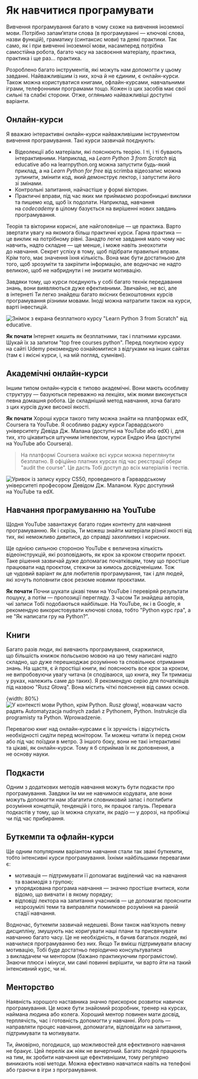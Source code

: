 # Як&nbsp;навчитися програмувати

Вивчення програмування багато в&nbsp;чому схоже на&nbsp;вивчення іноземної мови. Потрібно запам’ятати слова (в&nbsp;програмуванні — ключові слова, назви функцій), граматику (синтаксис мови) та&nbsp;деякі практики. Так само, як&nbsp;і при вивченні іноземної мови, насамперед потрібна самостійна робота, багато часу на&nbsp;засвоєння матеріалу, практика, практика і ще&nbsp;раз... практика.

Розроблено багато інструментів, які можуть нам допомогти у&nbsp;цьому завданні. Найважливішим із&nbsp;них, хоча й не&nbsp;єдиним, є онлайн-курси. Також можна користуватися книгами, офлайн-курсами, навчальними іграми, телефонними програмами тощо. Кожен із&nbsp;цих засобів має свої сильні та&nbsp;слабкі сторони. Отже, огляньмо найважливіші доступні варіанти.

## Онлайн-курси

Я вважаю інтерактивні онлайн-курси найважливішим інструментом вивчення програмування. Такі курси зазвичай поєднують:

* Відеолекції або матеріали, які пояснюють теорію. І ті, і ті&nbsp;бувають інтерактивними. Наприклад, на&nbsp;*Learn Python 3 from Scratch* від educative або на&nbsp;learnpython.org можна запустити будь-який приклад, а на&nbsp;*Learn Python for free* від scrimba відеозапис можна зупинити, змінити код, який демонструє лектор, і запустити його зі&nbsp;змінами.
* Контрольні запитання, найчастіше у&nbsp;формі вікторин.
* Практичні вправи, під час&nbsp;яких ми&nbsp;приймаємо розробницькі виклики та&nbsp;пишемо код, щоб їх&nbsp;подолати. Наприклад, навчання на&nbsp;*codecademy* в&nbsp;цілому базується на&nbsp;вирішенні нових завдань програмування.

Теорія та&nbsp;вікторини корисні, але найголовніше — це&nbsp;практика. Варто звертати увагу на&nbsp;якомога більш практичні курси. Гарна практика — це&nbsp;виклик на&nbsp;потрібному рівні. Занадто легке завдання мало чому нас навчить, надто складне — ще&nbsp;менше, і може навіть знеохотити до&nbsp;навчання. Секрет успіху в&nbsp;тому, щоб підібрати правильні вправи. Крім того, має значення їхня кількість. Вона має бути достатньою для того, щоб зрозуміти та&nbsp;закріпити інформацію, але водночас не&nbsp;надто великою, щоб не&nbsp;набриднути і не&nbsp;знизити мотивацію.

Завдяки тому, що&nbsp;курси поєднують у&nbsp;собі багато технік передавання знань, вони виявляються дуже ефективними. Звичайно, не&nbsp;всі, але в&nbsp;інтернеті Ти&nbsp;легко знайдеш багато якісних безкоштовних курсів програмування різними мовами. Іноді можна натрапити також на&nbsp;курси, варті інвестицій.

![Знімок з&nbsp;екрана безплатного курсу "Learn Python 3 from Scratch" від educative.](educative.png)

**Як почати** Інтернет кишить як&nbsp;безплатними, так і платними курсами. Шукай їх&nbsp;за запитом "top free courses python". Перед покупкою курсу на&nbsp;сайті Udemy рекомендую ознайомитися з&nbsp;відгуками на&nbsp;інших сайтах (там є і якісні курси, і,&nbsp;на&nbsp;мій погляд, сумнівні).

## Академічні онлайн-курси

Іншим типом онлайн-курсів є типово академічні. Вони мають особливу структуру — базуються переважно на&nbsp;лекціях, між якими виконується певна домашня робота. Це&nbsp;складніший метод навчання, хоча багато з&nbsp;цих курсів дуже високої якості.

**Як почати** Хороші курси такого типу можна знайти на&nbsp;платформах edX, Coursera та&nbsp;YouTube. Я особливо раджу курси Гарвардського університету Девіда Дж. Малана (доступні на&nbsp;YouTube або edX) і,&nbsp;для тих, хто цікавиться штучним інтелектом, курси Ендрю Ина (доступні на&nbsp;YouTube або Coursera).

> На&nbsp;платформі Coursera майже всі курси можна переглянути безплатно. В офіційно платних курсах під час&nbsp;реєстрації обери "audit the course". Це&nbsp;дасть Тобі доступ до&nbsp;всіх матеріалів і тестів.

![Уривок із&nbsp;запису курсу CS50, проведеного в&nbsp;Гарвардському університеті професором Девідом Дж. Маланом. Курс доступний на&nbsp;YouTube та&nbsp;edX.](CS50.png)

## Навчання програмуванню на&nbsp;YouTube

Щодня YouTube завантажує багато годин контенту для навчання програмуванню. Як&nbsp;і скрізь, Ти&nbsp;можеш знайти матеріали різної якості від тих, які неможливо дивитися, до справді захопливих і корисних.

Ще однією сильною стороною YouTube є величезна кількість відеоінструкцій, які розповідають, як&nbsp;крок за кроком створити проєкт. Таке рішення зазвичай дуже допомагає початківцям, тому що&nbsp;простіше працювати над проєктом, стежачи за кимось досвідченішим. Тож це&nbsp;чудовий варіант як&nbsp;для любителів програмування, так і для людей, які хочуть поповнити своє резюме новими проєктами.

**Як почати** Почни шукати цікаві теми на&nbsp;YouTube і перевіряй результати пошуку, а потім — пропозиції перегляду. З часом Ти&nbsp;знайдеш авторів, чиї записи Тобі подобаються найбільше. На YouTube, як&nbsp;і в&nbsp;Google, я рекомендую використовувати ключові слова, тобто "Python курс гра", а не&nbsp;"Як написати гру&nbsp;на&nbsp;Python?".

## Книги

Багато разів люди, які вивчають програмування, скаржилися, що&nbsp;більшість книжок польською мовою на&nbsp;цю тему написані надто складно, що&nbsp;дуже перешкоджає розумінню та&nbsp;сповільнює отримання знань. На щастя, є й простіші книги, які пояснюють все крок за кроком, не&nbsp;випробовуючи увагу читача (я сподіваюся, що&nbsp;книга, яку Ти&nbsp;тримаєш у&nbsp;руках, належить саме до таких). Я рекомендую серію для початківців під назвою "Rusz Głową". Вона містить чіткі пояснення від самих основ.

{width: 80%}
![У контексті мови Python, крім *Python. Rusz głową!*, новачкам часто радять *Automatyzacja nudnych zadań z Pythonem*, *Python. Instrukcje dla programisty* та&nbsp;*Python. Wprowadzenie*.](ksiazki.png)

Перевагою книг над онлайн-курсами є їх зручність і відсутність необхідності сидіти перед монітором. Ти&nbsp;можеш читати їх перед сном або під час&nbsp;поїздки в&nbsp;метро. З іншого боку, вони не&nbsp;такі інтерактивні та&nbsp;цікаві, як&nbsp;онлайн-курси. Тому я б сприймав їх як&nbsp;доповнення, а не&nbsp;основу науки.

## Подкасти

Одним з&nbsp;додаткових методів навчання можуть бути подкасти про програмування. Завдяки їм ми&nbsp;не навчимося кодувати, але вони можуть допомогти нам збагатити словниковий запас і поглибити розуміння концепцій, тенденцій і того, як&nbsp;працює галузь. Перевага подкастів у&nbsp;тому, що&nbsp;їх можна слухати, як&nbsp;радіо — у&nbsp;дорозі, на&nbsp;пробіжці чи під час&nbsp;прибирання.

## Буткемпи та&nbsp;офлайн-курси

Ще одним популярним варіантом навчання стали так звані буткемпи, тобто інтенсивні курси програмування. Їхніми найбільшими перевагами є:

- мотивація — підтримувати її&nbsp;допомагає виділений час&nbsp;на навчання та&nbsp;взаємодія з&nbsp;групою;
- упорядкована програма навчання — значно простіше вчитися, коли відомо, що&nbsp;вивчати і в&nbsp;якому порядку;
- відповіді лектора на&nbsp;запитання учасників — це&nbsp;допомагає прояснити незрозумілі теми та&nbsp;виправляти помилкове розуміння на&nbsp;ранній стадії навчання.

Водночас, буткемпи зазвичай недешеві. Вони також нав’язують певну дисципліну, змушують нас коригувати наші плани та&nbsp;присвячувати навчанню багато часу. Це не&nbsp;необхідність, я бачив багатьох людей, які навчилися програмуванню без них. Якщо Ти&nbsp;вмієш підтримувати власну мотивацію, Тобі буде достатньо періодично консультуватися з&nbsp;викладачем чи ментором (бажано практикуючим програмістом). Знаючи плюси і мінуси, ми&nbsp;самі повинні вирішити, чи варто йти на&nbsp;такий інтенсивний курс, чи ні.

## Менторство

Наявність хорошого наставника значно прискорює розвиток навичок програмування. Це може бути знайомий розробник, тренер на&nbsp;курсах, наймана людина або колега. Хороший ментор повинен мати досвід, терплячість, час&nbsp;і готовність допомогти у&nbsp;навчанні. Його роль — направляти процес навчання, допомагати, відповідати на&nbsp;запитання, підтримувати та&nbsp;мотивувати.

Ти, ймовірно, погодишся, що&nbsp;можливостей для ефективного навчання не&nbsp;бракує. Цей перелік аж ніяк не&nbsp;вичерпний. Багато людей працюють на&nbsp;тим, як&nbsp;зробити навчання ще ефективнішим, тому регулярно виникають нові методи. Можна ефективно навчатися навіть на телефоні або граючи в&nbsp;ігри з&nbsp;програмування.

